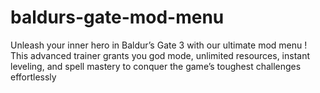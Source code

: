 # baldurs-gate-mod-menu
Unleash your inner hero in Baldur’s Gate 3 with our ultimate mod menu ! This advanced trainer grants you god mode, unlimited resources, instant leveling, and spell mastery to conquer the game’s toughest challenges effortlessly

